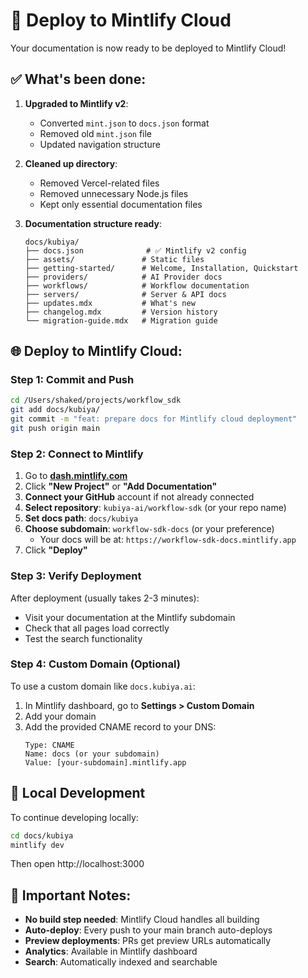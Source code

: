 # 🚀 Deploy to Mintlify Cloud

Your documentation is now ready to be deployed to Mintlify Cloud!

## ✅ What's been done:

1. **Upgraded to Mintlify v2**: 
   - Converted `mint.json` to `docs.json` format
   - Removed old `mint.json` file
   - Updated navigation structure

2. **Cleaned up directory**:
   - Removed Vercel-related files
   - Removed unnecessary Node.js files
   - Kept only essential documentation files

3. **Documentation structure ready**:
   ```
   docs/kubiya/
   ├── docs.json              # ✅ Mintlify v2 config
   ├── assets/               # Static files
   ├── getting-started/      # Welcome, Installation, Quickstart
   ├── providers/            # AI Provider docs
   ├── workflows/            # Workflow documentation
   ├── servers/              # Server & API docs
   ├── updates.mdx           # What's new
   ├── changelog.mdx         # Version history
   └── migration-guide.mdx   # Migration guide
   ```

## 🌐 Deploy to Mintlify Cloud:

### Step 1: Commit and Push
```bash
cd /Users/shaked/projects/workflow_sdk
git add docs/kubiya/
git commit -m "feat: prepare docs for Mintlify cloud deployment"
git push origin main
```

### Step 2: Connect to Mintlify
1. Go to **[dash.mintlify.com](https://dash.mintlify.com)**
2. Click **"New Project"** or **"Add Documentation"**
3. **Connect your GitHub** account if not already connected
4. **Select repository**: `kubiya-ai/workflow-sdk` (or your repo name)
5. **Set docs path**: `docs/kubiya`
6. **Choose subdomain**: `workflow-sdk-docs` (or your preference)
   - Your docs will be at: `https://workflow-sdk-docs.mintlify.app`
7. Click **"Deploy"**

### Step 3: Verify Deployment
After deployment (usually takes 2-3 minutes):
- Visit your documentation at the Mintlify subdomain
- Check that all pages load correctly
- Test the search functionality

### Step 4: Custom Domain (Optional)
To use a custom domain like `docs.kubiya.ai`:
1. In Mintlify dashboard, go to **Settings > Custom Domain**
2. Add your domain
3. Add the provided CNAME record to your DNS:
   ```
   Type: CNAME
   Name: docs (or your subdomain)
   Value: [your-subdomain].mintlify.app
   ```

## 🔧 Local Development

To continue developing locally:
```bash
cd docs/kubiya
mintlify dev
```

Then open http://localhost:3000

## 📝 Important Notes:

- **No build step needed**: Mintlify Cloud handles all building
- **Auto-deploy**: Every push to your main branch auto-deploys
- **Preview deployments**: PRs get preview URLs automatically
- **Analytics**: Available in Mintlify dashboard
- **Search**: Automatically indexed and searchable

